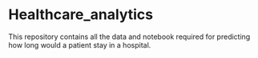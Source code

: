 # Healthcare_analytics
This repository contains all the data and notebook required for predicting how long would a patient stay in a hospital.
